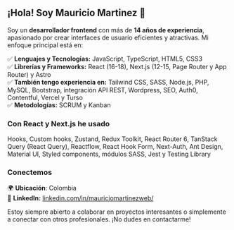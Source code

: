 ## ¡Hola! Soy Mauricio Martinez 👋

Soy un **desarrollador frontend** con más de **14 años de experiencia**, apasionado por crear interfaces de usuario eficientes y atractivas. Mi enfoque principal está en:

✅​ **Lenguajes y Tecnologías:** JavaScript, TypeScript, HTML5, CSS3  
✅​ **Librerías y Frameworks:** React (16-18), Next.js (12-15, Page Router y App Router) y Astro  
✅​ **También tengo experiencia en:** Tailwind CSS, SASS, Node.js, PHP, MySQL, Bootstrap, integración API REST, Wordpress, SEO, Auth0, Contentful, Vercel y Turso  
✅​ **Metodologías:** SCRUM y Kanban

### Con React y Next.js he usado

Hooks, Custom hooks, Zustand, Redux Toolkit, React Router 6, TanStack Query (React Query), Reactflow, React Hook Form, Next-Auth, Ant Design, Material UI, Styled components, módulos SASS, Jest y Testing Library

### Conectemos

🌍 **Ubicación**: Colombia  
🔗​ **LinkedIn:** [linkedin.com/in/mauriciomartinezweb/](https://linkedin.com/in/mauriciomartinezweb/)

Estoy siempre abierto a colaborar en proyectos interesantes o simplemente a conectar con otros profesionales. ¡No dudes en contactarme!
